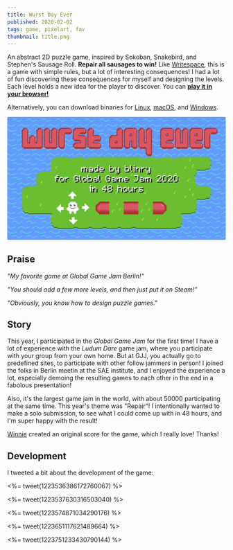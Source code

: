 ```yaml
---
title: Wurst Day Ever
published: 2020-02-02
tags: game, pixelart, fav
thumbnail: title.png
---
```


An abstract 2D puzzle game, inspired by Sokoban, Snakebird, and Stephen's Sausage Roll. **Repair all sausages to win!** Like [Writespace](/writespace/), this is a game with simple rules, but a lot of interesting consequences! I had a lot of fun discovering these consequences for myself and designing the levels. Each level holds a new idea for the player to discover. You can [**play it in your browser!**](play/)

Alternatively, you can download binaries for [Linux](https://github.com/blinry/wurst-day-ever/releases/download/1.0.0/wurst-day-ever-linux.zip), [macOS](https://github.com/blinry/wurst-day-ever/releases/download/1.0.0/wurst-day-ever-macos.zip), and [Windows](https://github.com/blinry/wurst-day-ever/releases/download/1.0.0/wurst-day-ever-windows.zip).

[![](title.png)](play/)

## Praise

*"My favorite game at Global Game Jam Berlin!"*

*"You should add a few more levels, and then just put it on Steam!"*

*"Obviously, you know how to design puzzle games."*

## Story

This year, I participated in the *Global Game Jam* for the first time! I have a lot of experience with the *Ludum Dare* game jam, where you participate with your group from your own home. But at GJJ, you actually go to predefined sites, to participate with other follow jammers in person! I joined the folks in Berlin meetin at the SAE institute, and I enjoyed the experience a lot, especially demoing the resulting games to each other in the end in a fabolous presentation!

Also, it's the largest game jam in the world, with about 50000 participating at the same time. This year's theme was "Repair"! I intentionally wanted to make a solo submission, to see what I could come up with in 48 hours, and I'm super happy with the result!

[Winnie](https://winniehell.de) created an original score for the game, which I really love! Thanks!

## Development

I tweeted a bit about the development of the game:

<%= tweet(1223536386172760067) %>

<%= tweet(1223537630316503040) %>

<%= tweet(1223574871034290176) %>

<%= tweet(1223651117621489664) %>

<%= tweet(1223751233430790144) %>
